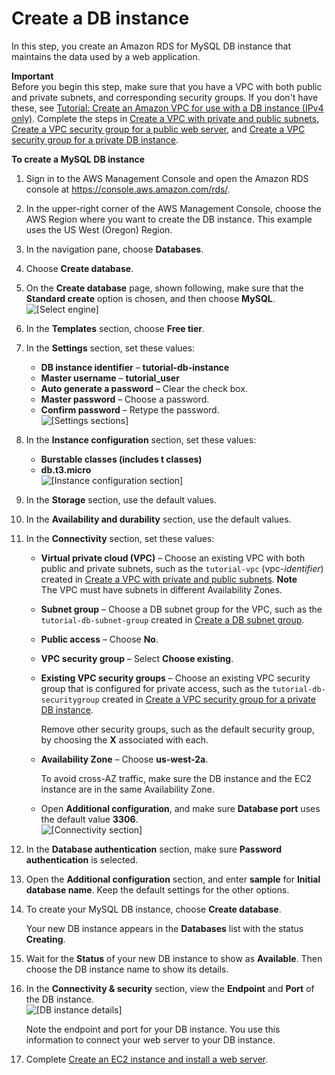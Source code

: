 # Create a DB instance<a name="CHAP_Tutorials.WebServerDB.CreateDBInstance"></a>

In this step, you create an Amazon RDS for MySQL DB instance that maintains the data used by a web application\. 

**Important**  
Before you begin this step, make sure that you have a VPC with both public and private subnets, and corresponding security groups\. If you don't have these, see [Tutorial: Create an Amazon VPC for use with a DB instance \(IPv4 only\)](CHAP_Tutorials.WebServerDB.CreateVPC.md)\. Complete the steps in [Create a VPC with private and public subnets](CHAP_Tutorials.WebServerDB.CreateVPC.md#CHAP_Tutorials.WebServerDB.CreateVPC.VPCAndSubnets), [Create a VPC security group for a public web server](CHAP_Tutorials.WebServerDB.CreateVPC.md#CHAP_Tutorials.WebServerDB.CreateVPC.SecurityGroupEC2), and [Create a VPC security group for a private DB instance](CHAP_Tutorials.WebServerDB.CreateVPC.md#CHAP_Tutorials.WebServerDB.CreateVPC.SecurityGroupDB)\. 

**To create a MySQL DB instance**

1. Sign in to the AWS Management Console and open the Amazon RDS console at [https://console\.aws\.amazon\.com/rds/](https://console.aws.amazon.com/rds/)\.

1. In the upper\-right corner of the AWS Management Console, choose the AWS Region where you want to create the DB instance\. This example uses the US West \(Oregon\) Region\.

1. In the navigation pane, choose **Databases**\.

1. Choose **Create database**\.

1. On the **Create database** page, shown following, make sure that the **Standard create** option is chosen, and then choose **MySQL**\.   
![\[Select engine\]](http://docs.aws.amazon.com/AmazonRDS/latest/UserGuide/images/MySQL-Launch01.png)

1. In the **Templates** section, choose **Free tier**\.

1. In the **Settings** section, set these values:
   + **DB instance identifier** – **tutorial\-db\-instance**
   + **Master username** – **tutorial\_user**
   + **Auto generate a password** – Clear the check box\.
   + **Master password** – Choose a password\.
   + **Confirm password** – Retype the password\.  
![\[Settings sections\]](http://docs.aws.amazon.com/AmazonRDS/latest/UserGuide/images/Tutorial_WebServer_Settings.png)

1. In the **Instance configuration** section, set these values:
   + **Burstable classes \(includes t classes\)**
   + **db\.t3\.micro**  
![\[Instance configuration section\]](http://docs.aws.amazon.com/AmazonRDS/latest/UserGuide/images/Tutorial_WebServer_DB_instance_micro.png)

1. In the **Storage** section, use the default values\.

1. In the **Availability and durability** section, use the default values\.

1. In the **Connectivity** section, set these values:
   + **Virtual private cloud \(VPC\)** – Choose an existing VPC with both public and private subnets, such as the `tutorial-vpc` \(vpc\-*identifier*\) created in [Create a VPC with private and public subnets](CHAP_Tutorials.WebServerDB.CreateVPC.md#CHAP_Tutorials.WebServerDB.CreateVPC.VPCAndSubnets)\.
**Note**  
The VPC must have subnets in different Availability Zones\.
   + **Subnet group** – Choose a DB subnet group for the VPC, such as the `tutorial-db-subnet-group` created in [Create a DB subnet group](CHAP_Tutorials.WebServerDB.CreateVPC.md#CHAP_Tutorials.WebServerDB.CreateVPC.DBSubnetGroup)\.
   + **Public access** – Choose **No**\.
   + **VPC security group** – Select **Choose existing**\.
   + **Existing VPC security groups** – Choose an existing VPC security group that is configured for private access, such as the `tutorial-db-securitygroup` created in [Create a VPC security group for a private DB instance](CHAP_Tutorials.WebServerDB.CreateVPC.md#CHAP_Tutorials.WebServerDB.CreateVPC.SecurityGroupDB)\.

     Remove other security groups, such as the default security group, by choosing the **X** associated with each\.
   + **Availability Zone** – Choose **us\-west\-2a**\.

     To avoid cross\-AZ traffic, make sure the DB instance and the EC2 instance are in the same Availability Zone\.
   + Open **Additional configuration**, and make sure **Database port** uses the default value **3306**\.  
![\[Connectivity section\]](http://docs.aws.amazon.com/AmazonRDS/latest/UserGuide/images/Tutorial_WebServer_Connectivity.png)

1. In the **Database authentication** section, make sure **Password authentication** is selected\.

1. Open the **Additional configuration** section, and enter **sample** for **Initial database name**\. Keep the default settings for the other options\.

1. To create your MySQL DB instance, choose **Create database**\.

   Your new DB instance appears in the **Databases** list with the status **Creating**\.

1. Wait for the **Status** of your new DB instance to show as **Available**\. Then choose the DB instance name to show its details\.

1. In the **Connectivity & security** section, view the **Endpoint** and **Port** of the DB instance\.  
![\[DB instance details\]](http://docs.aws.amazon.com/AmazonRDS/latest/UserGuide/images/Tutorial_WebServer_Endpoint_Port.png)

   Note the endpoint and port for your DB instance\. You use this information to connect your web server to your DB instance\.

1. Complete [Create an EC2 instance and install a web server](CHAP_Tutorials.WebServerDB.CreateWebServer.md)\.